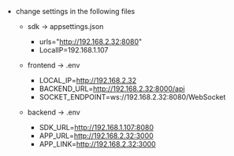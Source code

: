 - change settings in the following files

  - sdk -> appsettings.json

    - urls="http://192.168.2.32:8080"
    - LocalIP=192.168.1.107

  - frontend -> .env

    - LOCAL_IP=http://192.168.2.32
    - BACKEND_URL=http://192.168.2.32:8000/api
    - SOCKET_ENDPOINT=ws://192.168.2.32:8080/WebSocket

  - backend -> .env
    - SDK_URL=http://192.168.1.107:8080
    - APP_URL=http://192.168.2.32:3000
    - APP_LINK=http://192.168.2.32:3000
